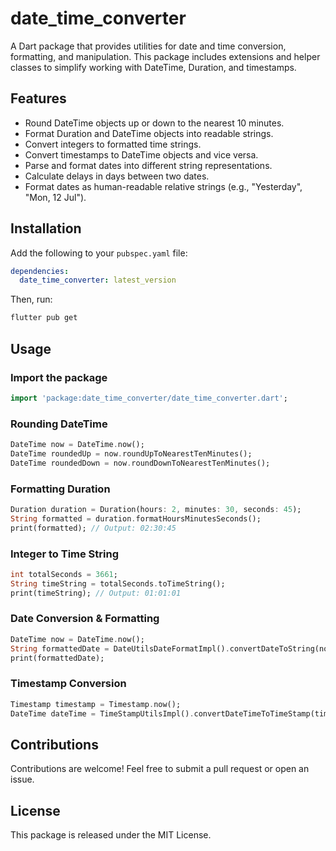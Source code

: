 # date_time_converter

A Dart package that provides utilities for date and time conversion, formatting, and manipulation. This package includes extensions and helper classes to simplify working with DateTime, Duration, and timestamps.

## Features

- Round DateTime objects up or down to the nearest 10 minutes.
- Format Duration and DateTime objects into readable strings.
- Convert integers to formatted time strings.
- Convert timestamps to DateTime objects and vice versa.
- Parse and format dates into different string representations.
- Calculate delays in days between two dates.
- Format dates as human-readable relative strings (e.g., "Yesterday", "Mon, 12 Jul").

## Installation

Add the following to your `pubspec.yaml` file:

```yaml
dependencies:
  date_time_converter: latest_version
```

Then, run:

```sh
flutter pub get
```


## Usage

### Import the package

```dart
import 'package:date_time_converter/date_time_converter.dart';
```

### Rounding DateTime

```dart
DateTime now = DateTime.now();
DateTime roundedUp = now.roundUpToNearestTenMinutes();
DateTime roundedDown = now.roundDownToNearestTenMinutes();
```

### Formatting Duration

```dart
Duration duration = Duration(hours: 2, minutes: 30, seconds: 45);
String formatted = duration.formatHoursMinutesSeconds();
print(formatted); // Output: 02:30:45
```

### Integer to Time String

```dart
int totalSeconds = 3661;
String timeString = totalSeconds.toTimeString();
print(timeString); // Output: 01:01:01
```

### Date Conversion & Formatting

```dart
DateTime now = DateTime.now();
String formattedDate = DateUtilsDateFormatImpl().convertDateToString(now);
print(formattedDate);
```

### Timestamp Conversion

```dart
Timestamp timestamp = Timestamp.now();
DateTime dateTime = TimeStampUtilsImpl().convertDateTimeToTimeStamp(timestamp)!;
```

## Contributions

Contributions are welcome! Feel free to submit a pull request or open an issue.

## License

This package is released under the MIT License.

